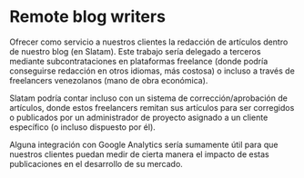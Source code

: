 # Remote blog writers 

Ofrecer como servicio a nuestros clientes la redacción de artículos dentro de nuestro blog (en Slatam). Este trabajo sería delegado a terceros mediante subcontrataciones en plataformas freelance (donde podría conseguirse redacción en otros idiomas, más costosa) o incluso a través de freelancers venezolanos (mano de obra económica).

Slatam podría contar incluso con un sistema de corrección/aprobación de artículos, donde estos freelancers remitan sus artículos para ser corregidos o publicados por un administrador de proyecto asignado a un cliente específico (o incluso dispuesto por él).

Alguna integración con Google Analytics sería sumamente útil para que nuestros clientes puedan medir de cierta manera el impacto de estas publicaciones en el desarrollo de su mercado.
